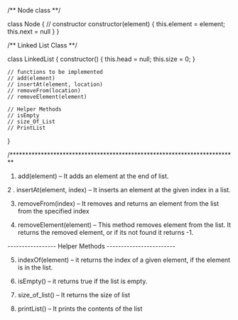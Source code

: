 /** Node class **/

class Node { 
    // constructor 
    constructor(element) 
    { 
        this.element = element; 
        this.next = null
    } 
}  


/** Linked List Class **/

class LinkedList { 
    constructor() 
    { 
        this.head = null; 
        this.size = 0; 
    } 
  
    // functions to be implemented 
    // add(element) 
    // insertAt(element, location) 
    // removeFrom(location) 
    // removeElement(element) 
  
    // Helper Methods 
    // isEmpty 
    // size_Of_List 
    // PrintList 
}

/*************************************************************************


1. add(element) – It adds an element at the end of list.

2 . insertAt(element, index) – It inserts an element at the given index in a list.

3. removeFrom(index) – It removes and returns an element from the list from the specified index

4. removeElement(element) – This method removes element from the list. It returns the removed element, or if its not found it returns -1.


----------------- Helper Methods ------------------------

5. indexOf(element) – it returns the index of a given element, if the element is in the list.

6. isEmpty() – it returns true if the list is empty.

7. size_of_list() – It returns the size of list

8. printList() – It prints the contents of the list